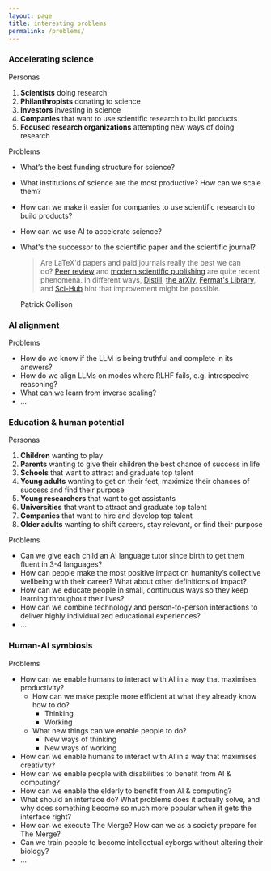 ```yaml
---
layout: page
title: interesting problems
permalink: /problems/
---
```


### **Accelerating science**

Personas

1. **Scientists** doing research
2. **Philanthropists** donating to science
3. **Investors** investing in science
4. **Companies** that want to use scientific research to build products
5. **Focused research organizations** attempting new ways of doing research

Problems

- What’s the best funding structure for science?
- What institutions of science are the most productive? How can we scale them?
- How can we make it easier for companies to use scientific research to build products?
- How can we use AI to accelerate science?
- What's the successor to the scientific paper and the scientific journal?
    
    > Are LaTeX'd papers and paid journals really the best we can do? [Peer review](https://www.timeshighereducation.com/features/peer-review-not-old-you-might-think) and [modern scientific publishing](https://www.theguardian.com/science/2017/jun/27/profitable-business-scientific-publishing-bad-for-science) are quite recent phenomena. In different ways, [Distill](https://distill.pub/2017/ctc/), [the arXiv](https://arxiv.org/), [Fermat's Library](http://fermatslibrary.com/), and [Sci-Hub](https://scihub22266oqcxt.onion.link/) hint that improvement might be possible.
    > 
    
    Patrick Collison

### **AI alignment**

Problems
- How do we know if the LLM is being truthful and complete in its answers?
- How do we align LLMs on modes where RLHF fails, e.g. introspecive reasoning?
- What can we learn from inverse scaling?
- ...

### **Education & human potential**

Personas

1. **Children** wanting to play
2. **Parents** wanting to give their children the best chance of success in life
4. **Schools** that want to attract and graduate top talent
5. **Young adults** wanting to get on their feet, maximize their chances of success and find their purpose
6. **Young researchers** that want to get assistants
8. **Universities** that want to attract and graduate top talent
10. **Companies** that want to hire and develop top talent
11. **Older adults** wanting to shift careers, stay relevant, or find their purpose

Problems

- Can we give each child an AI language tutor since birth to get them fluent in 3-4 languages?
- How can people make the most positive impact on humanity’s collective wellbeing with their career? What about other definitions of impact?
- How can we educate people in small, continuous ways so they keep learning throughout their lives?
- How can we combine technology and person-to-person interactions to deliver highly individualized educational experiences?
- ...

### **Human-AI symbiosis**

Problems
- How can we enable humans to interact with AI in a way that maximises productivity?
    - How can we make people more efficient at what they already know how to do?
        - Thinking
        - Working
    - What new things can we enable people to do?
        - New ways of thinking
        - New ways of working
- How can we enable humans to interact with AI in a way that maximises creativity?
- How can we enable people with disabilities to benefit from AI & computing?
- How can we enable the elderly to benefit from AI & computing?
- What should an interface do? What problems does it actually solve, and why does something become so much more popular when it gets the interface right?
- How can we execute The Merge? How can we as a society prepare for The Merge?
- Can we train people to become intellectual cyborgs without altering their biology?
- ...